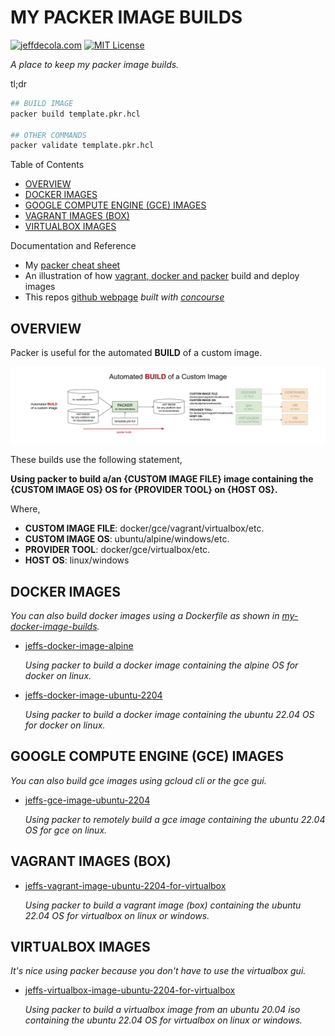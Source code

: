# MY PACKER IMAGE BUILDS

[![jeffdecola.com](https://img.shields.io/badge/website-jeffdecola.com-blue)](https://jeffdecola.com)
[![MIT License](https://img.shields.io/:license-mit-blue.svg)](https://jeffdecola.mit-license.org)

_A place to keep my packer image builds._

tl;dr

```bash
## BUILD IMAGE
packer build template.pkr.hcl

## OTHER COMMANDS
packer validate template.pkr.hcl
```

Table of Contents

* [OVERVIEW](https://github.com/JeffDeCola/my-packer-image-builds#overview)
* [DOCKER IMAGES](https://github.com/JeffDeCola/my-packer-image-builds#docker-images)
* [GOOGLE COMPUTE ENGINE (GCE) IMAGES](https://github.com/JeffDeCola/my-packer-image-builds#google-compute-engine-gce-images)
* [VAGRANT IMAGES (BOX)](https://github.com/JeffDeCola/my-packer-image-builds#vagrant-images-box)
* [VIRTUALBOX IMAGES](https://github.com/JeffDeCola/my-packer-image-builds#virtualbox-images)

Documentation and Reference

* My
  [packer cheat sheet](https://github.com/JeffDeCola/my-cheat-sheets/tree/master/software/operations/orchestration/builds-deployment-containers/packer-cheat-sheet)
* An illustration of how
  [vagrant, docker and packer](https://github.com/JeffDeCola/my-cheat-sheets/tree/master/software/operations/orchestration/builds-deployment-containers/packer-cheat-sheet#vagrant-docker-and-packer)
  build and deploy images
* This repos
  [github webpage](https://jeffdecola.github.io/my-packer-image-builds/)
  _built with
  [concourse](https://github.com/JeffDeCola/my-packer-image-builds/blob/master/ci-README.md)_

## OVERVIEW

Packer is useful for the automated **BUILD** of a custom image.

![IMAGE - packer-overview - IMAGE](docs/pics/packer-overview.svg)

These builds use the following statement,

**Using packer to build a/an {CUSTOM IMAGE FILE} image
containing the {CUSTOM IMAGE OS} OS
for {PROVIDER TOOL} on {HOST OS}.**

Where,

* **CUSTOM IMAGE FILE**: docker/gce/vagrant/virtualbox/etc.
* **CUSTOM IMAGE OS**: ubuntu/alpine/windows/etc.
* **PROVIDER TOOL**: docker/gce/virtualbox/etc.
* **HOST OS**: linux/windows

## DOCKER IMAGES

_You can also build docker images using a Dockerfile as shown in
[my-docker-image-builds](https://github.com/JeffDeCola/my-docker-image-builds)._

* [jeffs-docker-image-alpine](https://github.com/JeffDeCola/my-packer-image-builds/tree/master/docker-images/jeffs-docker-image-alpine)

  _Using packer to build a docker image
  containing the alpine OS
  for docker on linux._

* [jeffs-docker-image-ubuntu-2204](https://github.com/JeffDeCola/my-packer-image-builds/tree/master/docker-images/jeffs-docker-image-ubuntu-2204)

  _Using packer to build a docker image
  containing the ubuntu 22.04 OS
  for docker on linux._

## GOOGLE COMPUTE ENGINE (GCE) IMAGES

_You can also build gce images using gcloud cli or the gce gui._

* [jeffs-gce-image-ubuntu-2204](https://github.com/JeffDeCola/my-packer-image-builds/tree/master/google-compute-engine-images/jeffs-gce-image-ubuntu-2204)

  _Using packer to remotely build a gce image
  containing the ubuntu 22.04 OS
  for gce on linux._

## VAGRANT IMAGES (BOX)

* [jeffs-vagrant-image-ubuntu-2204-for-virtualbox](https://github.com/JeffDeCola/my-packer-image-builds/tree/master/vagrant-images/jeffs-vagrant-image-ubuntu-2204-for-virtualbox)

  _Using packer to build a vagrant image (box)
  containing the ubuntu 22.04 OS
  for virtualbox on linux or windows._

## VIRTUALBOX IMAGES

_It's nice using packer because you don't have to use the virtualbox gui._

* [jeffs-virtualbox-image-ubuntu-2204-for-virtualbox](https://github.com/JeffDeCola/my-packer-image-builds/tree/master/virtualbox-images/jeffs-virtualbox-image-ubuntu-2204-for-virtualbox)

  _Using packer to build a virtualbox image
  from an ubuntu 20.04 iso
  containing the ubuntu 22.04 OS
  for virtualbox on linux or windows._

